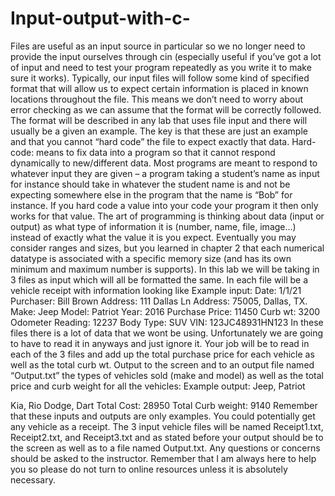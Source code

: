 # Input-output-with-c-

Files are useful as an input source in particular so we no longer need to provide the input ourselves
through cin (especially useful if you’ve got a lot of input and need to test your program repeatedly as
you write it to make sure it works). Typically, our input files will follow some kind of specified format
that will allow us to expect certain information is placed in known locations throughout the file. This
means we don’t need to worry about error checking as we can assume that the format will be correctly
followed. The format will be described in any lab that uses file input and there will usually be a given an
example. The key is that these are just an example and that you cannot “hard code” the file to expect
exactly that data.
Hard-code: means to fix data into a program so that it cannot respond dynamically to new/different
data. Most programs are meant to respond to whatever input they are given – a program taking a
student’s name as input for instance should take in whatever the student name is and not be expecting
somewhere else in the program that the name is “Bob” for instance. If you hard code a value into your
code your program it then only works for that value. The art of programming is thinking about data
(input or output) as what type of information it is (number, name, file, image…) instead of exactly what
the value it is you expect. Eventually you may consider ranges and sizes, but you learned in chapter 2
that each numerical datatype is associated with a specific memory size (and has its own minimum and
maximum number is supports).
In this lab we will be taking in 3 files as input which will all be formatted the same. In each file will be a
vehicle receipt with information looking like
Example input:
Date: 1/1/21
Purchaser: Bill Brown
Address: 111 Dallas Ln
Address: 75005, Dallas, TX.
Make: Jeep
Model: Patriot
Year: 2016
Purchase Price: 11450
Curb wt: 3200
Odometer Reading: 12237
Body Type: SUV
VIN: 123JC48931HN123
In these files there is a lot of data that we wont be using. Unfortunately we are going to have to read it
in anyways and just ignore it. Your job will be to read in each of the 3 files and add up the total purchase
price for each vehicle as well as the total curb wt. Output to the screen and to an output file named
“Output.txt” the types of vehicles sold (make and model) as well as the total price and curb weight for
all the vehicles:
Example output:
Jeep, Patriot

Kia, Rio
Dodge, Dart
Total Cost: 28950
Total Curb weight: 9140
Remember that these inputs and outputs are only examples. You could potentially get any vehicle as a
receipt. The 3 input vehicle files will be named Receipt1.txt, Receipt2.txt, and Receipt3.txt and as stated
before your output should be to the screen as well as to a file named Output.txt. Any questions or
concerns should be asked to the instructor. Remember that I am always here to help you so please do
not turn to online resources unless it is absolutely necessary.
